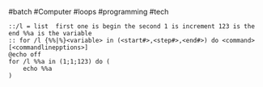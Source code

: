 #batch #Computer  #loops #programming #tech 

```batch
::/l = list  first one is begin the second 1 is increment 123 is the end %%a is the variable
:: for /l {%%|%}<variable> in (<start#>,<step#>,<end#>) do <command> [<commandlinepptions>]
@echo off
for /l %%a in (1;1;123) do (
	echo %%a
)
```